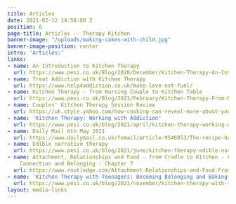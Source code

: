 ```yaml
---
title: Articles
date: 2021-02-12 14:58:00 Z
position: 6
page-title: Articles -- Therapy Kitchen
banner-image: "/uploads/making-cakes-with-child.jpg"
banner-image-position: center
intro: 'Articles:'
links:
- name: An Introduction to Kitchen Therapy
  url: https://www.pesi.co.uk/Blog/2020/December/Kitchen-Therapy-An-Introduction
- name: Treat Addiction with Kitchen Therapy
  url: https://www.help4addiction.co.uk/make-love-not-fuel/
- name: Kitchen Therapy - from Nursing Couple to Kitchen Table
  url: https://www.pesi.co.uk/Blog/2021/February/Kitchen-Therapy-From-Nursing-Couple-to-Kitchen-Tab
- name: Couples' Kitchen Therapy Session Review
  url: https://uk.style.yahoo.com/how-cooking-can-reveal-more-about-your-personality-070826611.html
- name: 'Kitchen Therapy: Working with Addiction'
  url: https://www.pesi.co.uk/blog/2021/april/kitchen-therapy-working-with-addiction
- name: Daily Mail 6th May 2021
  url: https://www.dailymail.co.uk/femail/article-9546853/The-recipe-happy-marriage-Cooking-therapy.html
- name: Edible narrative therapy
  url: https://www.pesi.co.uk/blog/2021/june/kitchen-therapy-edible-narrative-therapy
- name: Attachment, Relationships and Food - from Cradle to Kitchen - Cooking for
    Connection and Belonging - Chapter 7
  url: https://www.routledge.com/Attachment-Relationships-and-Food-From-Cradle-to-Kitchen/Cundy/p/book/9780367561307
- name: 'Kitchen Therapy with Teenagers: Becoming Belonging and Baking Bread'
  url: https://www.pesi.co.uk/blog/2021/november/kitchen-therapy-with-teenagers-becoming-belonging
layout: media-links
---
```


